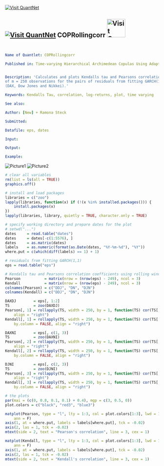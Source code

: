 
[<img src="https://github.com/QuantLet/Styleguide-and-Validation-procedure/blob/master/pictures/banner.png" alt="Visit QuantNet">](http://quantlet.de/index.php?p=info)

## [<img src="https://github.com/QuantLet/Styleguide-and-Validation-procedure/blob/master/pictures/qloqo.png" alt="Visit QuantNet">](http://quantlet.de/) **COPRollingcorr** [<img src="https://github.com/QuantLet/Styleguide-and-Validation-procedure/blob/master/pictures/QN2.png" width="60" alt="Visit QuantNet 2.0">](http://quantlet.de/d3/ia)


```yaml


Name of Quantlet: COPRollingcorr

Published in: Time-varying Hierarchical Archimedean Copulas Using Adaptively Simulated Critical Values


Description: 'Calculates and plots Kendalls tau and Pearsons correlation coefficient in a rolling window
of m = 250 observations for the pairs of residuals from fitting GARCH(1,1) to the log returns of indices 
(DAX, Dow Jones and Nikkei).'

Keywords: Kendalls Tau, correlation, log-returns, plot, time varying

See also: 

Author: [New] + Ramona Steck

Submitted:  

Datafile: eps, dates

Input: 

Output:  

Example: 

```


![Picture1](COPRollingcorr1.png)
![Picture2](COPRollingcorr2.png)


```R
# clear all variables
rm(list = ls(all = TRUE))
graphics.off()

# install and load packages
libraries = c("zoo")
lapply(libraries, function(x) if (!(x %in% installed.packages())) {
    install.packages(x)
})
lapply(libraries, library, quietly = TRUE, character.only = TRUE)

# specify working directory and prepare dates for the plot
# setwd("...")
dates     = read.table("dates")
dates     = dates[-c(1:5576), ]
dates     = as.matrix(dates)
labels    = as.numeric(format(as.Date(dates, "%Y-%m-%d"), "%Y"))
where.put = c(which(diff(labels) == 1) + 1)

# residuals from fitting GARCH(1,1)
eps = read.table("eps")

# Kendalls tau and Pearsons correlation coefficients using rolling window m = 250
Pearson           = matrix(nrow = (nrow(eps) - 249), ncol = 3)
Kendall           = matrix(nrow = (nrow(eps) - 249), ncol = 3)
colnames(Pearson) = c("DDJ", "DN", "DJN")
colnames(Kendall) = c("DDJ", "DN", "DJN")

DAXDJ        = eps[, 1:2]
TS           = zoo(DAXDJ)
Pearson[, 1] = rollapply(TS, width = 250, by = 1, function(TS) cor(TS[, 1], TS[, 2]), by.column = FALSE, 
    align = "right")
Kendall[, 1] = rollapply(TS, width = 250, by = 1, function(TS) cor(TS[, 1], TS[, 2], method = c("kendall")), 
    by.column = FALSE, align = "right")

DAXNI        = eps[, c(1, 3)]
TS           = zoo(DAXNI)
Pearson[, 2] = rollapply(TS, width = 250, by = 1, function(TS) cor(TS[, 1], TS[, 2]), by.column = FALSE, 
    align = "right")
Kendall[, 2] = rollapply(TS, width = 250, by = 1, function(TS) cor(TS[, 1], TS[, 2], method = c("kendall")), 
    by.column = FALSE, align = "right")

DJNI         = eps[, c(2, 3)]
TS           = zoo(DJNI)
Pearson[, 3] = rollapply(TS, width = 250, by = 1, function(TS) cor(TS[, 1], TS[, 2]), by.column = FALSE, 
    align = "right")
Kendall[, 3] = rollapply(TS, width = 250, by = 1, function(TS) cor(TS[, 1], TS[, 2], method = c("kendall")), 
    by.column = FALSE, align = "right")

# the plots
par(mai = (c(0, 0.8, 0.1, 0.1) + 0.4), mgp = c(3, 0.5, 0))
plot.colors = c("black", "red3", "blue3")

matplot(Pearson, type = "l", lty = 1:3, col = plot.colors[1:3], lwd = 1, las = 1, axes = F, frame = T, 
    ann = F)
axis(1, at = where.put, labels = labels[where.put], tck = -0.02)
axis(2, las = 1, tck = -0.02)
mtext(side = 2, text = "Pearson's correlation", line = 3, cex = 1)

matplot(Kendall, type = "l", lty = 1:3, col = plot.colors[1:3], lwd = 1, las = 1, axes = F, frame = T, 
    ann = F)
axis(1, at = where.put, labels = labels[where.put], tck = -0.02)
axis(2, las = 1, tck = -0.02)
mtext(side = 2, text = "Kendall's correlation", line = 3, cex = 1) 

```
